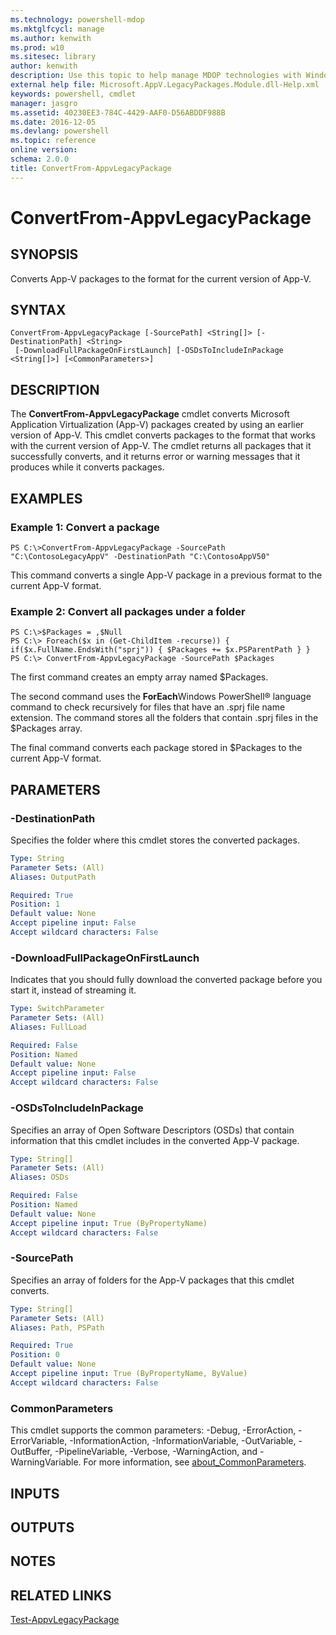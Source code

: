 ```yaml
---
ms.technology: powershell-mdop
ms.mktglfcycl: manage
ms.author: kenwith
ms.prod: w10
ms.sitesec: library
author: kenwith
description: Use this topic to help manage MDOP technologies with Windows PowerShell.
external help file: Microsoft.AppV.LegacyPackages.Module.dll-Help.xml
keywords: powershell, cmdlet
manager: jasgro 
ms.assetid: 40230EE3-784C-4429-AAF0-D56ABDDF988B
ms.date: 2016-12-05
ms.devlang: powershell
ms.topic: reference
online version: 
schema: 2.0.0
title: ConvertFrom-AppvLegacyPackage
---
```


# ConvertFrom-AppvLegacyPackage

## SYNOPSIS
Converts App-V packages to the format for the current version of App-V.

## SYNTAX

```
ConvertFrom-AppvLegacyPackage [-SourcePath] <String[]> [-DestinationPath] <String>
 [-DownloadFullPackageOnFirstLaunch] [-OSDsToIncludeInPackage <String[]>] [<CommonParameters>]
```

## DESCRIPTION
The **ConvertFrom-AppvLegacyPackage** cmdlet converts Microsoft Application Virtualization (App-V) packages created by using an earlier version of App-V.
This cmdlet converts packages to the format that works with the current version of App-V.
The cmdlet returns all packages that it successfully converts, and it returns error or warning messages that it produces while it converts packages.

## EXAMPLES

### Example 1: Convert a package
```
PS C:\>ConvertFrom-AppvLegacyPackage -SourcePath "C:\ContosoLegacyAppV" -DestinationPath "C:\ContosoAppV50"
```

This command converts a single App-V package in a previous format to the current App-V format.

### Example 2: Convert all packages under a folder
```
PS C:\>$Packages = ,$Null
PS C:\> Foreach($x in (Get-ChildItem -recurse)) { if($x.FullName.EndsWith("sprj")) { $Packages += $x.PSParentPath } }
PS C:\> ConvertFrom-AppvLegacyPackage -SourcePath $Packages
```

The first command creates an empty array named $Packages.

The second command uses the **ForEach**Windows PowerShell® language command to check recursively for files that have an .sprj file name extension.
The command stores all the folders that contain .sprj files in the $Packages array.

The final command converts each package stored in $Packages to the current App-V format.

## PARAMETERS

### -DestinationPath
Specifies the folder where this cmdlet stores the converted packages.

```yaml
Type: String
Parameter Sets: (All)
Aliases: OutputPath

Required: True
Position: 1
Default value: None
Accept pipeline input: False
Accept wildcard characters: False
```

### -DownloadFullPackageOnFirstLaunch
Indicates that you should fully download the converted package before you start it, instead of streaming it.

```yaml
Type: SwitchParameter
Parameter Sets: (All)
Aliases: FullLoad

Required: False
Position: Named
Default value: None
Accept pipeline input: False
Accept wildcard characters: False
```

### -OSDsToIncludeInPackage
Specifies an array of Open Software Descriptors (OSDs) that contain information that this cmdlet includes in the converted App-V package.

```yaml
Type: String[]
Parameter Sets: (All)
Aliases: OSDs

Required: False
Position: Named
Default value: None
Accept pipeline input: True (ByPropertyName)
Accept wildcard characters: False
```

### -SourcePath
Specifies an array of folders for the App-V packages that this cmdlet converts.

```yaml
Type: String[]
Parameter Sets: (All)
Aliases: Path, PSPath

Required: True
Position: 0
Default value: None
Accept pipeline input: True (ByPropertyName, ByValue)
Accept wildcard characters: False
```

### CommonParameters
This cmdlet supports the common parameters: -Debug, -ErrorAction, -ErrorVariable, -InformationAction, -InformationVariable, -OutVariable, -OutBuffer, -PipelineVariable, -Verbose, -WarningAction, and -WarningVariable. For more information, see [about_CommonParameters](http://go.microsoft.com/fwlink/?LinkID=113216).

## INPUTS

## OUTPUTS

## NOTES

## RELATED LINKS

[Test-AppvLegacyPackage](./Test-AppvLegacyPackage.md)

